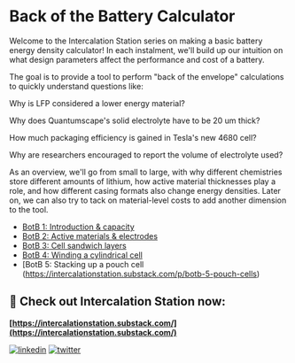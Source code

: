 
# Back of the Battery Calculator

Welcome to the Intercalation Station series on making a basic battery energy density calculator! In each instalment, we'll build up our intuition on what design parameters affect the performance and cost of a battery.

The goal is to provide a tool to perform "back of the envelope" calculations to quickly understand questions like:

Why is LFP considered a lower energy material?

Why does Quantumscape's solid electrolyte have to be 20 um thick?

How much packaging efficiency is gained in Tesla's new 4680 cell?

Why are researchers encouraged to report the volume of electrolyte used?

As an overview, we'll go from small to large, with why different chemistries store different amounts of lithium, how active material thicknesses play a role, and how different casing formats also change energy densities. Later on, we can also try to tack on material-level costs to add another dimension to the tool.

* [BotB 1: Introduction & capacity](https://intercalationstation.substack.com/p/botb-1-introduction-and-capacity)
* [BotB 2: Active materials & electrodes](https://intercalationstation.substack.com/p/botb-2-active-materials-and-electrodes)
* [BotB 3: Cell sandwich layers](https://intercalationstation.substack.com/p/botb-3-the-cell-stack)
* [BotB 4: Winding a cylindrical cell](https://intercalationstation.substack.com/p/botb-4-cylindrical-cells)
* [BotB 5: Stacking up a pouch cell (https://intercalationstation.substack.com/p/botb-5-pouch-cells)

## 🔋 Check out Intercalation Station now:

**[https://intercalationstation.substack.com/](https://intercalationstation.substack.com/)**

[![linkedin](https://img.shields.io/badge/linkedin-0A66C2?style=for-the-badge&logo=linkedin&logoColor=white)](https://www.linkedin.com/company/intercalation)
[![twitter](https://img.shields.io/badge/twitter-1DA1F2?style=for-the-badge&logo=twitter&logoColor=white)](https://twitter.com/IntercalationSt)

  
